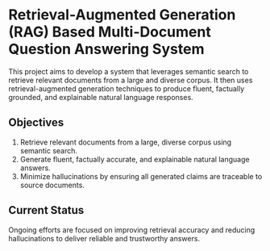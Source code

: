 # Retrieval-Augmented Generation (RAG) Based Multi-Document Question Answering System

This project aims to develop a system that leverages semantic search to retrieve relevant documents from a large and diverse corpus. It then uses retrieval-augmented generation techniques to produce fluent, factually grounded, and explainable natural language responses. 

## Objectives

1. Retrieve relevant documents from a large, diverse corpus using semantic search.
2. Generate fluent, factually accurate, and explainable natural language answers.
3. Minimize hallucinations by ensuring all generated claims are traceable to source documents.

## Current Status

Ongoing efforts are focused on improving retrieval accuracy and reducing hallucinations to deliver reliable and trustworthy answers.
